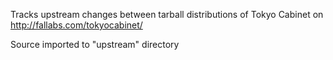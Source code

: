 Tracks upstream changes between tarball distributions of Tokyo Cabinet on http://fallabs.com/tokyocabinet/

Source imported to "upstream" directory
